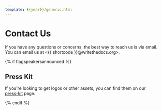 ```yaml
---
template: {{year}}/generic.html
---
```


# Contact Us

If you have any questions or concerns,
the best way to reach us is via email.
You can email us at <{{ shortcode }}@writethedocs.org>.

{% if flagspeakersannounced %}

## Press Kit

If you're looking to get logos or other assets,
you can find them on our [press-kit](/conf/{{shortcode}}/{{year}}/press-kit) page.

{% endif %}

